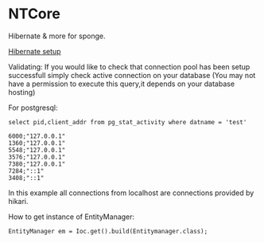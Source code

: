# NTCore
Hibernate &amp; more for sponge.

[Hibernate setup](https://github.com/NeumimTo/NT-RPG/wiki/Setting-up-a-database)

Validating:
If you would like to check that connection pool has been setup successfull simply check active connection on your database
(You may not have a permission to execute this query,it depends on your database hosting)

For postgresql:

    select pid,client_addr from pg_stat_activity where datname = 'test'

    6000;"127.0.0.1"
    1360;"127.0.0.1"
    5548;"127.0.0.1"
    3576;"127.0.0.1"
    7380;"127.0.0.1"
    7284;"::1"
    3408;"::1"

In this example all connections from localhost are connections provided by hikari.

How to get instance of EntityManager:

    EntityManager em = Ioc.get().build(Entitymanager.class);


